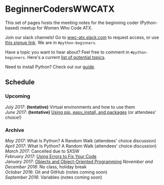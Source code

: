 # BeginnerCodersWWCATX

This set of pages hosts the meeting notes for the beginning coder (Python-based)
meetup for Women Who Code ATX.

Join our slack channels! Go to [wwc-atx.slack.com](https://wwc-atx.slack.com/)
to request access, or use [this signup link](https://docs.google.com/a/academicworks.com/forms/d/e/1FAIpQLSfhijux9e9xRE3Djbc_RheYoYQ7C7UpdHuIl58wlgvjLFA0Iw/viewform). We are in `#python-beginners`.

Have a topic you want to hear about? Feel free to comment in `#python-beginners`.
Here's a current [list of potential topics](meetups/potentialTopics.md).

Need to install Python? Check out our [guide](install.md).

## Schedule

### Upcoming

*July 2017*: **(tentative)** Virtual environments and how to use them<br/>
*June 2017*: **(tentative)** [Using pip, easy_install, and packages](meetups/packages.md) (or attendees' choice!)<br/>

### Archive

*May 2017*: What Is Python? A Random Walk (attendees' choice discussion)<br/>
*April 2017*: What Is Python? A Random Walk (attendees' choice discussion)<br/>
*March 2017*: Cancelled due to SXSW<br/>
*February 2017*: [Using Errors to Fix Your Code](meetups/errors.md)<br/>
*January 2017*: [Objects and Object-Oriented Programming](meetups/objects.md)
*November and December 2016*: No class, holiday break<br/>
*October 2016*: Git and GitHub (notes coming soon)<br/>
*September 2016*: Variables (notes coming soon)<br/>

